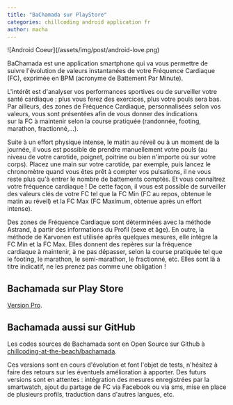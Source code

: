 ```yaml
---
title: "BaChamada sur PlayStore"
categories: chillcoding android application fr
author: macha
---
```


<div class="text-center lead" markdown="1">
  ![Android Coeur](/assets/img/post/android-love.png)
</div>

BaChamada est une application smartphone qui va vous permettre de suivre l'évolution de valeurs instantanées de votre Fréquence Cardiaque (FC), exprimée en BPM (acronyme de Battement Par Minute).

L'intérêt est d'analyser vos performances sportives ou de surveiller votre santé cardiaque : plus vous ferez des exercices, plus votre pouls sera bas. Par ailleurs, des zones de Fréquence Cardiaque, personnalisées selon vos valeurs, vous sont présentées afin de vous donner des indications sur la FC à maintenir selon la course pratiquée (randonnée, footing, marathon, fractionné,...).

Suite à un effort physique intense, le matin au réveil ou à un moment de la journée, il vous est possible de prendre manuellement votre pouls (au niveau de votre carotide, poignet, poitrine ou bien n'importe où sur votre corps). Placez une main sur votre carotide, par exemple, puis lancez le chronomètre quand vous êtes prêt à compter vos pulsations, il ne vous reste plus qu'à entrer le nombre de battements comptés. Et vous connaîtrez votre fréquence cardiaque ! De cette façon, il vous est possible de surveiller des valeurs clés de votre FC tel que la FC Min (FC au repos, obtenue le matin au réveil) et la FC Max (FC Maximum, obtenue après un effort intense).

Des zones de Fréquence Cardiaque sont déterminées avec la méthode Astrand, à partir des informations du Profil (sexe et âge). En outre, la méthode de Karvonen est utilisée après quelques mesures, elle intègre la FC Min et la FC Max. Elles donnent des repères sur la fréquence cardiaque à maintenir, à ne pas dépasser, selon la course pratiquée tel que le footing, le marathon, le semi-marathon, le fractionné, etc. Elles sont là à titre indicatif, ne les prenez pas comme une obligation !

## Bachamada sur Play Store

[Version Pro](https://play.google.com/store/apps/details?id=fr.machada.bpm.pro).

## Bachamada aussi sur GitHub

Les codes sources de Bachamada sont en Open Source sur Github à
[chillcoding-at-the-beach/bachamada](https://github.com/chillcoding-at-the-beach/bachamada).

Ces versions sont en cours d'évolution et font l'objet de tests, n'hésitez à faire des retours sur les éventuels amélioration à apporter. Des futurs versions sont en attentes : intégration des mesures enregistrées par la smartwatch, ajout du partage de FC via Facebook ou via sms, mise en place de plusieurs profils, traduction dans d'autres langues, etc.
